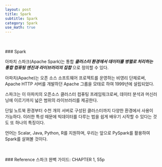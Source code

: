 ```yaml
---
layout: post
title: Spark
subtitle: Spark
category: Spark
use_math: true
---
```


<br>
<br>
### Spark

아파치 스파크(Apache Spark)는 통합 ___클러스터 환경에서 데이터를 병렬로 처리하는 통합 컴퓨팅 엔진과 라이브러리의 집합___ 으로 정의할 수 있다.

아파치(Apache)는 오픈 소스 소프트웨어 프로젝트를 운영하는 비영리 단체로써, Apache HTTP 서버를 개발하던 Apache 그룹을 모태로 하여 1999년에 설립되었다.

스파크는 이 아파치의 오픈소스 클러스터 컴퓨팅 프레임워크로써, 데이터 분석과 머신러닝에 이르기까지 넓은 범위의 라이브러리를 제공한다.

단일 노트북 환경부터 수천 개의 서버로 구성된 클러스터까지 다양한 환경에서 사용이 가능하다. 이러한 특성 때문에 빅데이터를 다루는 법을 쉽게 배우기 시작할 수 있다는 것도 또 하나의 특징이다.

언어는 Scalar, Java, Python, R를 지원하며, 우리는 앞으로 PySpark를 활용하여 Spark를 살펴볼 것이다.


<br>
<br>
### Reference
스파크 완벽 가이드: CHAPTER 1, 55p

<br>
<br>

